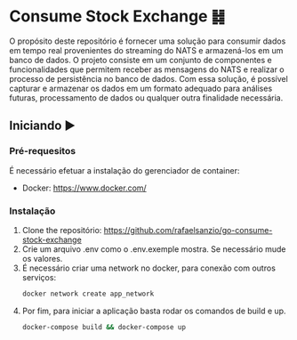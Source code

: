 # Consume Stock Exchange ䷧

O propósito deste repositório é fornecer uma solução para consumir dados em tempo real provenientes do streaming do NATS e armazená-los em um banco de dados. O projeto consiste em um conjunto de componentes e funcionalidades que permitem receber as mensagens do NATS e realizar o processo de persistência no banco de dados.
Com essa solução, é possível capturar e armazenar os dados em um formato adequado para análises futuras, processamento de dados ou qualquer outra finalidade necessária.

## Iniciando ▶️

### Pré-requesitos

É necessário efetuar a instalação do gerenciador de container:

- Docker: https://www.docker.com/

### Instalação

1. Clone the repositório: https://github.com/rafaelsanzio/go-consume-stock-exchange
2. Crie um arquivo .env como o .env.exemple mostra. Se necessário mude os valores.
3. É necessário criar uma network no docker, para conexão com outros serviços:
   ```sh
   docker network create app_network
   ```
4. Por fim, para iniciar a aplicação basta rodar os comandos de build e up.
   ```sh
   docker-compose build && docker-compose up
   ```
